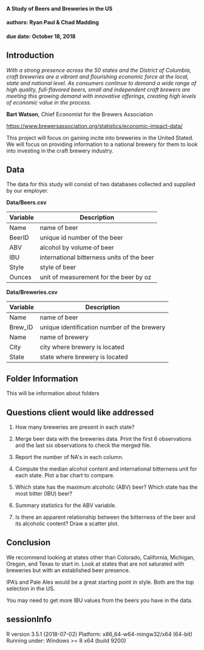 #### A Study of Beers and Breweries in the US
#### authors: Ryan Paul & Chad Madding
#### due date: October 18, 2018


## Introduction

*With a strong presence across the 50 states and the District of Columbia, craft breweries are a vibrant and flourishing economic force at the local, state and national level. As consumers continue to demand a wide range of high quality, full-flavored beers, small and independent craft brewers are meeting this growing demand with innovative offerings, creating high levels of economic value in the process.*

**Bart Watson**, Chief Economist for the Brewers Association

https://www.brewersassociation.org/statistics/economic-impact-data/

This project will focus on gaining incite into breweries in the United Stated. We will focus on providing information to a national brewery for them to look into investing in the craft brewery industry.

## Data

The data for this study will consist of two databases collected and supplied by our employer.

**Data/Beers.csv**

| Variable | Description |
| -------- | ----------- |
| Name | name of beer |
| BeerID | unique id number of the beer |
| ABV | alcohol by volume of beer |
| IBU | international bitterness units of the beer |
| Style | style of beer |
| Ounces | unit of measurement for the beer by oz |

**Data/Breweries.csv**

| Variable | Description |
| -------- | ----------- |
| Name | name of beer |
| Brew_ID | unique identification number of the brewery |
| Name | name of brewery |
| City | city where brewery is located |
| State | state where brewery is located |

## Folder Information

This will be information about folders

## Questions client would like addressed

   1. How many breweries are present in each state?
   
   2. Merge beer data with the breweries data. Print the first 6 observations and the last six observations to check the merged file.
   
   3. Report the number of NA's in each column.
   
   4. Compute the median alcohol content and international bitterness unit for each state. Plot a bar chart to compare.
   
   5. Which state has the maximum alcoholic (ABV) beer? Which state has the most bitter (IBU) beer?
   
   6. Summary statistics for the ABV variable.
   
   7. Is there an apparent relationship between the bitterness of the beer and its alcoholic content? Draw a scatter plot.
   
## Conclusion

We recommend looking at states other than Colorado, California, Michigan, Oregon, and Texas to start in. Look at states that are not saturated with breweries but with an established beer presence.

IPA’s and Pale Ales would be a great starting point in style. Both are the top selection in the US.

You may need to get more IBU values from the beers you have in the data.

## sessionInfo
R version 3.5.1 (2018-07-02)
Platform: x86_64-w64-mingw32/x64 (64-bit)
Running under: Windows >= 8 x64 (build 9200)
